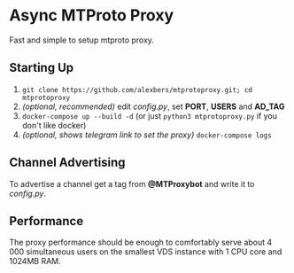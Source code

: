 # Async MTProto Proxy #

Fast and simple to setup mtproto proxy.

## Starting Up ##
    
1. `git clone https://github.com/alexbers/mtprotoproxy.git; cd mtprotoproxy`
2. *(optional, recommended)* edit *config.py*, set **PORT**, **USERS** and **AD_TAG**
3. `docker-compose up --build -d` (or just `python3 mtprotoproxy.py` if you don't like docker)
4. *(optional, shows telegram link to set the proxy)* `docker-compose logs`

## Channel Advertising ##

To advertise a channel get a tag from **@MTProxybot** and write it to *config.py*.

## Performance ##

The proxy performance should be enough to comfortably serve about 4 000 simultaneous users on
the smallest VDS instance with 1 CPU core and 1024MB RAM.
